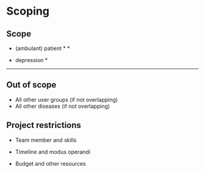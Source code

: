 # Scoping

## Scope

* (ambulant) patient
	* 
	*

* depression
	*

***

## Out of scope

* All other user groups (if not overlapping)
* All other diseases (if not overlapping)

## Project restrictions

* Team member and skills

* Timeline and modus operandi

* Budget and other resources
